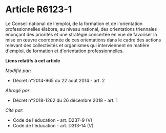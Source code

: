 # Article R6123-1

Le Conseil national de l'emploi, de la formation et de l'orientation professionnelles élabore, au niveau national, des
orientations triennales énonçant des priorités et une stratégie concertée en vue de favoriser la mise en œuvre coordonnée de
ces orientations dans le cadre des actions relevant des collectivités et organismes qui interviennent en matière d'emploi, de
formation et d'orientation professionnelles.

**Liens relatifs à cet article**

_Modifié par_:

  - Décret n°2014-965 du 22 août 2014 - art. 2

_Abrogé par_:

  - Décret n°2018-1262 du 26 décembre 2018 - art. 1

_Cité par_:

  - Code de l'éducation - art. D237-9 (V)
  - Code de l'éducation - art. D313-14 (V)
